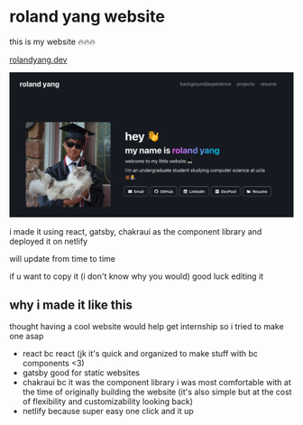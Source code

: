 # roland yang website

this is my website 🔥🔥🔥

[rolandyang.dev](https://rolandyang.dev)

![image of my website](static/projects/personalwebsitesample.png)

i made it using react, gatsby, chakraui as the component library and deployed it on netlify

will update from time to time

if u want to copy it (i don't know why you would) good luck editing it

## why i made it like this

thought having a cool website would help get internship so i tried to make one asap

- react bc react (jk it's quick and organized to make stuff with bc components <3)
- gatsby good for static websites
- chakraui bc it was the component library i was most comfortable with at the time of originally building the website (it's also simple but at the cost of flexibility and customizability looking back)
- netlify because super easy one click and it up